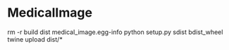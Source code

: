 # MedicalImage

rm -r build dist medical_image.egg-info
python setup.py sdist bdist_wheel
twine upload dist/*